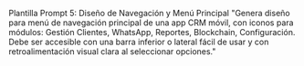 Plantilla Prompt 5: Diseño de Navegación y Menú Principal
"Genera diseño para menú de navegación principal de una app CRM móvil, con iconos para módulos: Gestión Clientes, WhatsApp, Reportes, Blockchain, Configuración. Debe ser accesible con una barra inferior o lateral fácil de usar y con retroalimentación visual clara al seleccionar opciones."